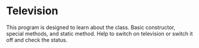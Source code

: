 # Television
This program is designed to learn about the class. Basic constructor, special methods, and static method.
Help to switch on television or switch it off and check the status.
